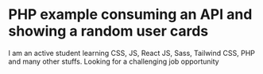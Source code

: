 # PHP example consuming an API and showing a random user cards

I am an active student learning CSS, JS, React JS, Sass, Tailwind CSS, PHP and many other stuffs. Looking for a challenging job opportunity
